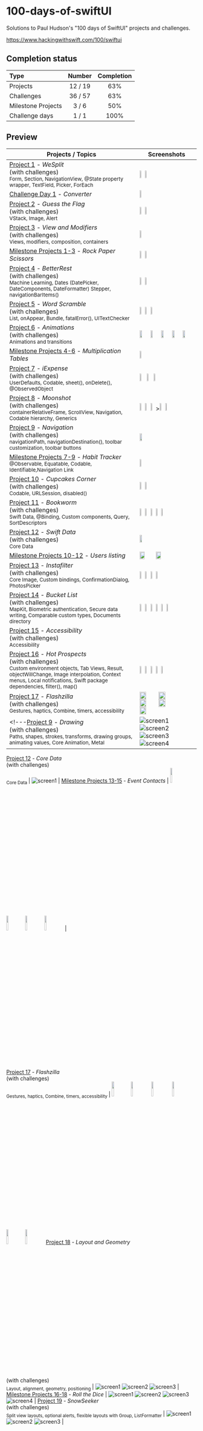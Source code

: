 # 100-days-of-swiftUI

Solutions to Paul Hudson's "100 days of SwiftUI" projects and challenges.

https://www.hackingwithswift.com/100/swiftui

## Completion status

Type               | Number  | Completion
:---               |  :---:  |   :---:
Projects           | 12 / 19 | 63%
Challenges         | 36 / 57 | 63%
Milestone Projects |  3 / 6  | 50%
Challenge days     |  1 / 1  | 100%

## Preview


Projects / Topics                                                                                                                                                | Screenshots
---                                                                                                                                                              |---
[Project 1](https://github.com/bashubb/100-days-of-swiftUI/tree/main/01-Project1) - *WeSplit* <br/>(with challenges)                                         <br/><sub> Form, Section, NavigationView, @State property wrapper, TextField, Picker, ForEach </sub> | <img src="https://github.com/bashubb/100-days-of-swiftUI/blob/main/01-Project1/screenshots/WeSplitScreendark.jpeg" height="10%"><img src="https://github.com/bashubb/100-days-of-swiftUI/blob/main/01-Project1/screenshots/WeSplitScreenlight.jpeg" height="10%">|
[Challenge Day 1](https://github.com/bashubb/Unit-Converter) - *Converter*  | <img src="https://github.com/bashubb/Unit-Converter/blob/main/UnitConverter_preview.gif" height="10%">    |
[Project 2](https://github.com/bashubb/100-days-of-swiftUI/tree/main/02-Project2) - *Guess the Flag* <br/>(with challenges)                                         <br/><sub> VStack, Image, Alert </sub> |<img src="https://github.com/bashubb/100-days-of-swiftUI/blob/main/02-Project2/screenshots/GuessTheFlagscreen.jpeg" height="10%"><img src="https://github.com/bashubb/100-days-of-swiftUI/blob/main/02-Project2/screenshots/GuessTheFlagscreen2.jpeg" height="10%">|
[Project 3](https://github.com/bashubb/100-days-of-swiftUI/tree/main/03-Project3) - *View and Modifiers* <br/>(with challenges)                                         <br/><sub> Views, modifiers, composition, containers </sub> |<img src="https://github.com/bashubb/100-days-of-swiftUI/blob/main/03-Project3/challenge1/screenshots/Project3_challenge1screen.jpeg" height="10%">    |
[Milestone Projects 1-3](https://github.com/bashubb/100-days-of-swiftUI/blob/main/04-Milestone-Projects1-3) - *Rock Paper Scissors*  | <img src="https://github.com/bashubb/100-days-of-swiftUI/blob/main/04-Milestone-Projects1-3/screenshots/milestone1_screen1.jpeg" height="10%"><img src="https://github.com/bashubb/100-days-of-swiftUI/blob/main/04-Milestone-Projects1-3/screenshots/milestone1_screen2.jpeg" height="10%">    |
[Project 4](https://github.com/bashubb/100-days-of-swiftUI/tree/main/05-Project4) - *BetterRest* <br/>(with challenges)                                         <br/><sub> Machine Learning, Dates (DatePicker, DateComponents, DateFormatter) Stepper, navigationBarItems() </sub> | <img src="https://github.com/bashubb/100-days-of-swiftUI/blob/main/05-Project4/screenshots/BetterRestscreen1.jpeg" height="10%"><img src="https://github.com/bashubb/100-days-of-swiftUI/blob/main/05-Project4/screenshots/BetterRestscreen2.jpeg" height="10%"> |
[Project 5](https://github.com/bashubb/100-days-of-swiftUI/blob/main/06-Project5) - *Word Scramble* <br/>(with challenges)                                         <br/><sub> List, onAppear, Bundle, fatalError(), UITextChecker </sub> |<img src="https://github.com/bashubb/100-days-of-swiftUI/blob/main/06-Project5/wordScramble1.jpeg" height="10%"><img src="https://github.com/bashubb/100-days-of-swiftUI/blob/main/06-Project5/wordScramble2.jpeg" height="10%"><img src="https://github.com/bashubb/100-days-of-swiftUI/blob/main/06-Project5/wordScramble3.jpeg" height="10%">  |
[Project 6](https://github.com/bashubb/100-days-of-swiftUI/tree/main/07-Project6) - *Animations* <br/>(with challenges)                                         <br/><sub> Animations and transitions </sub> |<img src="https://github.com/bashubb/100-days-of-swiftUI/blob/main/07-Project6/Animation1.gif" width="20%" ><img src="https://github.com/bashubb/100-days-of-swiftUI/blob/main/07-Project6/Animation3.gif" width="20%" ><img src="https://github.com/bashubb/100-days-of-swiftUI/blob/main/07-Project6/Animation6.gif" width="20%" ><img src="https://github.com/bashubb/100-days-of-swiftUI/blob/main/07-Project6/Animation07.gif" width="20%" ><img src="https://github.com/bashubb/100-days-of-swiftUI/blob/main/07-Project6/Animation8.gif" width="20%" >|
[Milestone Projects 4-6](https://github.com/bashubb/100-days-of-swiftUI/tree/main/08-Milestone-Projects4-6) - *Multiplication Tables*  | <img src="https://github.com/bashubb/100-days-of-swiftUI/blob/main/08-Milestone-Projects4-6/Multiplication.gif" height="10%"> |
[Project 7](https://github.com/bashubb/100-days-of-swiftUI/tree/main/09-Project7) - *iExpense* <br/>(with challenges)                                         <br/><sub> UserDefaults, Codable, sheet(), onDelete(), @ObservedObject </sub> | <img src="https://github.com/bashubb/100-days-of-swiftUI/blob/main/09-Project7/iExpense1.jpeg" height="10%"> <img src="https://github.com/bashubb/100-days-of-swiftUI/blob/main/09-Project7/iExpense2.jpeg" height="10%"> <img src="https://github.com/bashubb/100-days-of-swiftUI/blob/main/09-Project7/iExpense3.jpeg" height="10%">|
[Project 8](https://github.com/bashubb/100-days-of-swiftUI/tree/main/10-Project8) - *Moonshot* <br/>(with challenges)                                         <br/><sub> containerRelativeFrame, ScrollView, Navigation, Codable hierarchy, Generics </sub> | <img src="https://github.com/bashubb/100-days-of-swiftUI/blob/main/10-Project8/Moonshot1.jpeg" height="10%"><img src="https://github.com/bashubb/100-days-of-swiftUI/blob/main/10-Project8/Moonshot2.jpeg" height="10%"><img src="https://github.com/bashubb/100-days-of-swiftUI/blob/main/10-Project8/Moonshot3.jpeg" height="10%">><img src="https://github.com/bashubb/100-days-of-swiftUI/blob/main/10-Project8/Moonshot4.jpeg" height="10%"><img src="https://github.com/bashubb/100-days-of-swiftUI/blob/main/10-Project8/Moonshot5.jpeg" height="10%">|
[Project 9](https://github.com/bashubb/100-days-of-swiftUI/tree/main/11-Project9) - *Navigation* <br/>(with challenges)                                         <br/><sub> navigationPath, navigationDestination(), toolbar customization, toolbar buttons </sub> |<img src="https://github.com/bashubb/100-days-of-swiftUI/blob/main/11-Project9/challenge1_2/Project9_challenge_1_2.gif" width="20%">  |
[Milestone Projects 7-9](https://github.com/bashubb/100-days-of-swiftUI/tree/main/12-Milestone-Project7-9) - *Habit Tracker*  <br/><sub> @Observable, Equatable, Codable, Identifiable,Navigation Link </sub>| <img src="https://github.com/bashubb/100-days-of-swiftUI/blob/main/12-Milestone-Project7-9/HabitTracker.gif" height="10%"> |
[Project 10](https://github.com/bashubb/100-days-of-swiftUI/tree/main/13-Project10) - *Cupcakes Corner* <br/>(with challenges)                                         <br/><sub> Codable, URLSession, disabled() </sub> | <img src="https://github.com/bashubb/100-days-of-swiftUI/blob/main/13-Project10/Cupcakecorner1.jpeg" height="10%"><img src="https://github.com/bashubb/100-days-of-swiftUI/blob/main/13-Project10/Cupcakecorner2.jpeg" height="10%"> |
[Project 11](https://github.com/bashubb/100-days-of-swiftUI/tree/main/14-Project11) - *Bookworm* <br/>(with challenges)                                         <br/><sub> Swift Data, @Binding, Custom components, Query, SortDescriptors </sub> | <img src ="https://github.com/bashubb/100-days-of-swiftUI/blob/main/14-Project11/bookworm1.jpeg" height="10%"><img src ="https://github.com/bashubb/100-days-of-swiftUI/blob/main/14-Project11/bookworm2.jpeg" height="10%"><img src ="https://github.com/bashubb/100-days-of-swiftUI/blob/main/14-Project11/bookworm3.jpeg" height="10%"><img src ="https://github.com/bashubb/100-days-of-swiftUI/blob/main/14-Project11/bookworm4.jpeg" height="10%"><img src ="https://github.com/bashubb/100-days-of-swiftUI/blob/main/14-Project11/bookworm5.jpeg" height="10%"> |
[Project 12](https://github.com/bashubb/100-days-of-swiftUI/tree/main/15-Project12) - *Swift Data* <br/>(with challenges)                                         <br/><sub> Core Data </sub> | <img src="https://github.com/bashubb/100-days-of-swiftUI/blob/main/15-Project12/SwiftDataChallenge.gif" width="20%">|
[Milestone Projects 10-12](https://github.com/bashubb/100-days-of-swiftUI/tree/main/16-Milestone-Project10-12) - *Users listing*  |<img src="https://github.com/bashubb/100-days-of-swiftUI/blob/main/16-Milestone-Project10-12/Friendface1.jpeg" width="30%"><img src="https://github.com/bashubb/100-days-of-swiftUI/blob/main/16-Milestone-Project10-12/Friendface%202.jpeg" width="30%">|
[Project 13](https://github.com/bashubb/100-days-of-swiftUI/tree/main/17-Project13) - *Instafilter* <br/>(with challenges)                                         <br/><sub> Core Image, Custom bindings, ConfirmationDialog, PhotosPicker </sub> | <img src="https://github.com/bashubb/100-days-of-swiftUI/blob/main/17-Project13/Insta1.jpeg" height="10%"><img src="https://github.com/bashubb/100-days-of-swiftUI/blob/main/17-Project13/Insta2.jpeg" height="10%"><img src="https://github.com/bashubb/100-days-of-swiftUI/blob/main/17-Project13/Insta3.jpeg" height="10%"><img src="https://github.com/bashubb/100-days-of-swiftUI/blob/main/17-Project13/Insta4.jpeg" height="10%"> |
[Project 14](https://github.com/bashubb/100-days-of-swiftUI/tree/main/18-Project14) - *Bucket List* <br/>(with challenges)                                         <br/><sub> MapKit, Biometric authentication, Secure data writing, Comparable custom types, Documents directory </sub> |<img src="https://github.com/bashubb/100-days-of-swiftUI/blob/main/18-Project14/Bucket1.jpeg" height="10%"><img src="https://github.com/bashubb/100-days-of-swiftUI/blob/main/18-Project14/Bucket2.jpeg" height="10%"><img src="https://github.com/bashubb/100-days-of-swiftUI/blob/main/18-Project14/Bucket3.jpeg" height="10%"><img src="https://github.com/bashubb/100-days-of-swiftUI/blob/main/18-Project14/Bucket4.jpeg" height="10%"><img src="https://github.com/bashubb/100-days-of-swiftUI/blob/main/18-Project14/Bucket5.jpeg" height="10%"><img src="https://github.com/bashubb/100-days-of-swiftUI/blob/main/18-Project14/Bucket6.jpeg" height="10%"> |
[Project 15](20-Project15) - *Accessibility* <br/>(with challenges)                                       <br/><sub> Accessibility </sub> |  |
[Project 16](22-Project16) - *Hot Prospects* <br/>(with challenges)                                       <br/><sub> Custom environment objects, Tab Views, Result, objectWillChange, Image interpolation, Context menus, Local notifications, Swift package dependencies, filter(), map() </sub> | <img src="https://github.com/bashubb/100-days-of-swiftUI/blob/main/21-Project16/hotProspects1.jpeg" height="10%"><img src="https://github.com/bashubb/100-days-of-swiftUI/blob/main/21-Project16/hotProspects2.jpeg" height="10%"><img src="https://github.com/bashubb/100-days-of-swiftUI/blob/main/21-Project16/hotProspects3.jpeg" height="10%"><img src="https://github.com/bashubb/100-days-of-swiftUI/blob/main/21-Project16/hotProspects4.jpeg" height="10%"><img src="https://github.com/bashubb/100-days-of-swiftUI/blob/main/21-Project16/hotProspects5.jpeg" height="10%"> |
[Project 17](23-Project17) - *Flashzilla* <br/>(with challenges)    <br/><sub> Gestures, haptics, Combine, timers, accessibility </sub> | <img src="https://github.com/bashubb/100-days-of-swiftUI/blob/main/22-Project17/Flashzilla2.jpeg" width="35%"><img src="https://github.com/bashubb/100-days-of-swiftUI/blob/main/22-Project17/Flashzilla3.jpeg" width="35%"><img src="https://github.com/bashubb/100-days-of-swiftUI/blob/main/22-Project17/Flashzilla4.jpeg" width="35%"><img src="https://github.com/bashubb/100-days-of-swiftUI/blob/main/22-Project17/Flashzilla5.jpeg" width="35%"><img src="https://github.com/bashubb/100-days-of-swiftUI/blob/main/22-Project17/Flashzilla_gif.gif" width="35%">
<!---[Project 9](12-Project9) - *Drawing* <br/>(with challenges)                                         <br/><sub> Paths, shapes, strokes, transforms, drawing groups, animating values, Core Animation, Metal </sub> | ![screen1](12-Project9/screenshots/small/screen01.png) ![screen2](12-Project9/screenshots/small/screen02.png) ![screen3](12-Project9/screenshots/small/screen03.png) ![screen4](12-Project9/screenshots/small/screen04.png) |



[Project 12](16-Project12) - *Core Data* <br/>(with challenges)                                         <br/><sub> Core Data </sub> | ![screen1](16-Project12/screenshots/small/screen01.png) |
[Milestone Projects 13-15](21-Milestone-Projects13-15) - *Event Contacts*  | <img src="https://github.com/bashubb/100-days-of-swiftUI/blob/main/2-Project2/screenshots/GuessTheFlagscreen.jpeg" height="10%"><img src="https://github.com/bashubb/100-days-of-swiftUI/blob/main/2-Project2/screenshots/GuessTheFlagscreen.jpeg" height="10%"><img src="https://github.com/bashubb/100-days-of-swiftUI/blob/main/2-Project2/screenshots/GuessTheFlagscreen.jpeg" height="10%"><img src="https://github.com/bashubb/100-days-of-swiftUI/blob/main/2-Project2/screenshots/GuessTheFlagscreen.jpeg" height="10%"> |

[Project 17](23-Project17) - *Flashzilla* <br/>(with challenges)                                       <br/><sub> Gestures, haptics, Combine, timers, accessibility </sub> | <img src="https://github.com/bashubb/100-days-of-swiftUI/blob/main/2-Project2/screenshots/GuessTheFlagscreen.jpeg" height="10%"><img src="https://github.com/bashubb/100-days-of-swiftUI/blob/main/2-Project2/screenshots/GuessTheFlagscreen.jpeg" height="10%"> <img src="https://github.com/bashubb/100-days-of-swiftUI/blob/main/2-Project2/screenshots/GuessTheFlagscreen.jpeg" height="10%"> <img src="https://github.com/bashubb/100-days-of-swiftUI/blob/main/2-Project2/screenshots/GuessTheFlagscreen.jpeg" height="10%"> <img src="https://github.com/bashubb/100-days-of-swiftUI/blob/main/2-Project2/screenshots/GuessTheFlagscreen.jpeg" height="10%"><img src="https://github.com/bashubb/100-days-of-swiftUI/blob/main/2-Project2/screenshots/GuessTheFlagscreen.jpeg" height="10%">
[Project 18](24-Project18) - *Layout and Geometry* <br/>(with challenges)                                       <br/><sub> Layout, alignment, geometry, positioning </sub> | ![screen1](24-Project18/screenshots/small/screen01.png) ![screen2](24-Project18/screenshots/small/screen02.png) ![screen3](24-Project18/screenshots/small/screen03.png) |
[Milestone Projects 16-18](25-Milestone-Projects16-18) - *Roll the Dice*  | ![screen1](25-Milestone-Projects16-18/screenshots/small/screen01.png) ![screen2](25-Milestone-Projects16-18/screenshots/small/screen02.png)  ![screen3](25-Milestone-Projects16-18/screenshots/small/screen03.png) ![screen4](25-Milestone-Projects16-18/screenshots/small/screen04.png) |
[Project 19](26-Project19) - *SnowSeeker* <br/>(with challenges)                                       <br/><sub> Split view layouts, optional alerts, flexible layouts with Group, ListFormatter </sub> | ![screen1](26-Project19/screenshots/small/screen01.png) ![screen2](26-Project19/screenshots/small/screen02.png) ![screen3](26-Project19/screenshots/small/screen03.png) |
